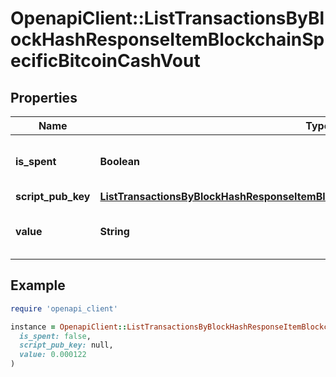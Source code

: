 # OpenapiClient::ListTransactionsByBlockHashResponseItemBlockchainSpecificBitcoinCashVout

## Properties

| Name | Type | Description | Notes |
| ---- | ---- | ----------- | ----- |
| **is_spent** | **Boolean** | Defines whether the output is spent or not. |  |
| **script_pub_key** | [**ListTransactionsByBlockHashResponseItemBlockchainSpecificBitcoinCashScriptPubKey**](ListTransactionsByBlockHashResponseItemBlockchainSpecificBitcoinCashScriptPubKey.md) |  |  |
| **value** | **String** | Represents the sent/received amount. |  |

## Example

```ruby
require 'openapi_client'

instance = OpenapiClient::ListTransactionsByBlockHashResponseItemBlockchainSpecificBitcoinCashVout.new(
  is_spent: false,
  script_pub_key: null,
  value: 0.000122
)
```

